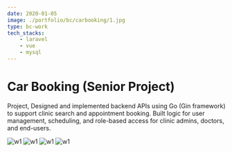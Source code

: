 ```yaml
---
date: 2020-01-05
image: ./portfolio/bc/carbooking/1.jpg
type: bc-work
tech_stacks:
    - laravel
    - vue
    - mysql
---
```


# Car Booking (Senior Project)

Project, Designed and implemented backend APIs using Go (Gin framework) to support clinic search and appointment booking. Built logic for user management, scheduling, and role-based access for clinic admins, doctors, and end-users.

<!-- more -->

![w1](/portfolio/bc/carbooking/1.jpg)
![w1](/portfolio/bc/carbooking/2.jpeg)
![w1](/portfolio/bc/carbooking/3.jpg)
![w1](/portfolio/bc/carbooking/4.jpeg)
